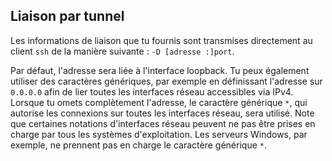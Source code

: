 ## Liaison par tunnel

Les informations de liaison que tu fournis sont transmises directement au client `ssh` de la manière suivante : `-D [adresse :]port`.

Par défaut, l'adresse sera liée à l'interface loopback. Tu peux également utiliser des caractères génériques, par exemple en définissant l'adresse sur `0.0.0.0` afin de lier toutes les interfaces réseau accessibles via IPv4. Lorsque tu omets complètement l'adresse, le caractère générique `*`, qui autorise les connexions sur toutes les interfaces réseau, sera utilisé. Note que certaines notations d'interfaces réseau peuvent ne pas être prises en charge par tous les systèmes d'exploitation. Les serveurs Windows, par exemple, ne prennent pas en charge le caractère générique `*`.
